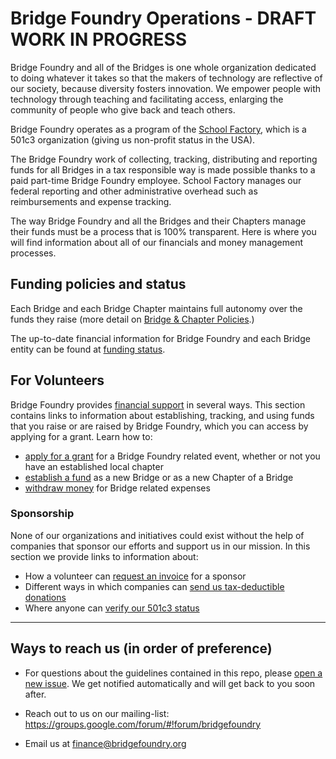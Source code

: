 # Bridge Foundry Operations - DRAFT WORK IN PROGRESS

Bridge Foundry and all of the Bridges is one whole organization dedicated to doing whatever it takes so that the makers of technology are reflective of our society, because diversity fosters innovation. We empower people with technology through teaching and facilitating access, enlarging the community of people who give back and teach others.

Bridge Foundry operates as a program of the [School Factory](http://schoolfactory.org), which is a 501c3 organization (giving us non-profit status in the USA).

The Bridge Foundry work of collecting, tracking, distributing and reporting funds for all Bridges in a tax responsible way is made possible thanks to a paid part-time Bridge Foundry employee. School Factory manages our federal reporting and other administrative overhead such as reimbursements and expense tracking.

The way Bridge Foundry and all the Bridges and their Chapters manage their funds must be a process that is 100% transparent. Here is where you will find information about all of our financials and money management processes.

## Funding policies and status
Each Bridge and each Bridge Chapter maintains full autonomy over the funds they raise (more detail on [Bridge & Chapter Policies](bridge-chapter-policies.md).)

The up-to-date financial information for Bridge Foundry and each Bridge entity can be found at [funding status](monitoring-your-funds.md).

## For Volunteers
Bridge Foundry provides [financial support](financial-support) in several ways. This section contains links to information about establishing, tracking, and using funds that you raise or are raised by Bridge Foundry, which you can access by applying for a grant.  Learn how to:

- [apply for a grant](financial-support/workshop-grant-applications.md) for a Bridge Foundry related event, whether or not you have an established local chapter
- [establish a fund](sponsorship) as a new Bridge or as a new Chapter of a Bridge
- [withdraw money](using-funds) for Bridge related expenses

### Sponsorship
None of our organizations and initiatives could exist without the help of companies that sponsor our efforts and support us in our mission. In this section we provide links to information about:

- How a volunteer can [request an invoice](/sponsorship/request-invoice.md) for a sponsor
- Different ways in which companies can [send us tax-deductible donations](/sponsorship/submit-payment.md)
- Where anyone can [verify our 501c3 status](/sponsorship/verify-501c3-status.md)

----
## Ways to reach us (in order of preference)

- For questions about the guidelines contained in this repo, please [open a new issue](https://github.com/bridgefoundry/finances/issues). We get notified automatically and will get back to you soon after.

- Reach out to us on our mailing-list:
https://groups.google.com/forum/#!forum/bridgefoundry

- Email us at finance@bridgefoundry.org
